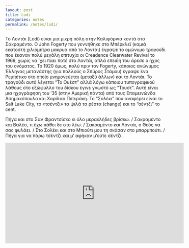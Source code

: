 ```yaml
---
layout: post
title: Lodi
categories: notes
permalink: /notes/lodi/
---
```


Το Λοντάι (Lodi) είναι μια μικρή πόλη στην Καλιφόρνια κοντά στο Σακραμέντο. O John Fogerty που γεννήθηκε στο Μπέρκλεϊ (καμιά εκατοστή χιλιόμετρα μακρυά από το Λοντάι) έγραψε το ομώνυμο τραγούδι που έκαναν πολύ μεγάλη επιτυχία οι Creadence Clearwater Revival το 1969, χωρίς να ’χει παει ποτέ στο Λοντάι, απλά επειδή του άρεσε ο ήχος του ονόματος. Το 1920 όμως, πολύ πριν τον Fogerty, κάποιος ανώνυμος Έλληνας μετανάστης (για πολλούς ο Σπύρος Στάμου) έγραψε ένα Ρεμπέτικο στο οποίο μνημονεύεται (μεταξύ άλλων) και το Λοντάι. Το τραγούδι αυτό λέγεται “Το Ουέστ” αλλά λόγω κάποιου τυπογραφικού λάθους στο εξώφυλλο του δίσκου έγινε γνωστό ως “Τουστ”. Αυτή είναι μια ηχογράφηση του ’35 (στην Αμερική πάντα) από τους Επαμεινώνδα Ασημακόπουλο και Χαρίλαο Πιπεράκη. Το “Σολέκι” που αναφέρει είναι το Salt Lake City, το «τσέντζι» τα ψιλά τα ρέστα (change) και το “σέντζι” το cent.

Πήγα και στο Σαν Φραντσίσκο κι όλο μερακλήδες βρίσκω. / Σακραμέντο και Βαλέο, τι έχω πάθει δε στο λέω. / Σακραμέντο και Λοντάι, ο Θεός να σας φυλάει. / Στο Σολέκι και στο Μπιούτι μου τη σκάσαν στο μπαρμπούτι. / Πήγα για να πάρω τσέντζι και μ’ αφήκαν μ’ούτε σέντζι.

<div class="youtube-embed-container">
	<iframe width="560" height="315" src="https://www.youtube.com/embed/KN3zZ_DjS_Q" title="YouTube video player" frameborder="0" allow="accelerometer; autoplay; clipboard-write; encrypted-media; gyroscope; picture-in-picture" allowfullscreen></iframe>
</div>